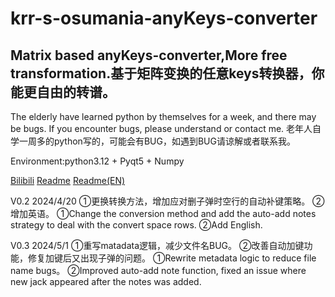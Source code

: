 # krr-s-osumania-anyKeys-converter

## Matrix based anyKeys-converter,More free transformation.基于矩阵变换的任意keys转换器，你能更自由的转谱。

The elderly have learned python by themselves for a week, and there may be bugs. If you encounter bugs, please understand or contact me.
老年人自学一周多的python写的，可能会有BUG，如遇到BUG请谅解或者联系我。

Environment:python3.12 + Pyqt5 + Numpy

[Bilibili](https://space.bilibili.com/)
[Readme](https://docs.qq.com/aio/DUXlZS2tYdXZXdnJs?from_page=doc_home_gw_product&templateId=gqa966yujp83587sz7eth7xydc&create_type=2&aid_position=templatemall&aid_pos=templatemall&p=L9BXUFFFFgFLeFRZ5bvqs0&client_hint=0)         [Readme(EN)](https://docs.qq.com/aio/DUXlZS2tYdXZXdnJs?from_page=doc_home_gw_product&templateId=gqa966yujp83587sz7eth7xydc&create_type=2&aid_position=templatemall&aid_pos=templatemall&p=zsy2KRXWddpeuvB4tLdjIb&client_hint=0)        


V0.2 2024/4/20
①更换转换方法，增加应对删子弹时空行的自动补键策略。
②增加英语。
①Change the conversion method and add the auto-add notes strategy to deal with the convert space rows.
②Add English.

V0.3 2024/5/1
①重写matadata逻辑，减少文件名BUG。
②改善自动加键功能，修复加键后又出现子弹的问题。
①Rewrite metadata logic to reduce file name bugs。
②Improved auto-add note function, fixed an issue where new jack appeared after the notes was added.
